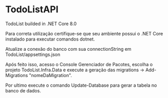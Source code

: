 # TodoListAPI
TodoList builded in .NET Core 8.0

Para correta utilização certifique-se que seu ambiente possui o .NET Core instalado para executar comandos dotnet.

Atualize a conexão do banco com sua connectionString em TodoList/appsettings.json

Após feito isso, acesso o Console Gerenciador de Pacotes, escolha o projeto TodoList.Infra.Data e execute a geração das migrations -> Add-Migrations "nomeDaMigration".

Por ultimo execute o comando Update-Database para gerar a tabela no banco de dados.
